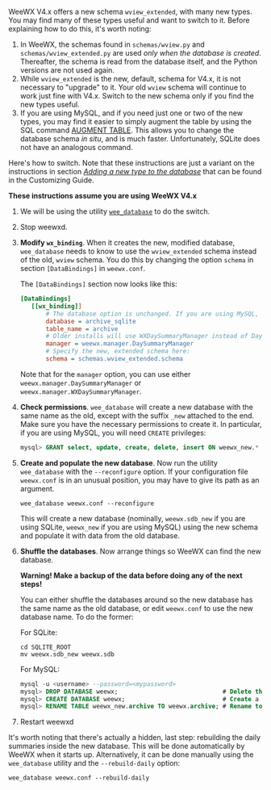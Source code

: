 WeeWX V4.x offers a new schema `wview_extended`, with many new types. You may find many of these types useful and want to switch to it. Before explaining how to do this, it's worth noting:

1. In WeeWX, the schemas found in `schemas/wview.py` and `schemas/wview_extended.py` are used _only when the database is created_. Thereafter, the schema is read from the database itself, and the Python versions are not used again.
2. While `wview_extended` is the new, default, schema for V4.x, it is not necessary to "upgrade" to it. Your old `wview` schema will continue to work just fine with V4.x. Switch to the new schema only if you find the new types useful.
3. If you are using MySQL, and if you need just one or two of the new types, you may find it easier to simply augment the table by using the SQL command [AUGMENT TABLE](https://www.mysqltutorial.org/mysql-add-column/). This allows you to change the database schema _in situ_, and is much faster. Unfortunately, SQLite does not have an analogous command.

Here's how to switch. Note that these instructions are just a variant on the instructions in section [_Adding a new type to the database_](http://www.weewx.com/docs/customizing.htm#add_archive_type) that can be found in the Customizing Guide.

**These instructions assume you are using WeeWX V4.x**

1. We will be using the utility [`wee_database`](http://www.weewx.com/docs/utilities.htm#wee_database_utility) to do the switch.
2. Stop weewxd.
3. **Modify `wx_binding`**. When it creates the new, modified database, `wee_database` needs to know to use the `wview_extended` schema instead of the old, `wview` schema. You do this by changing the option `schema` in section `[DataBindings]` in `weewx.conf`.

   The `[DataBindings]` section now looks like this:

   ```ini
   [DataBindings]
      [[wx_binding]]
          # The database option is unchanged. If you are using MySQL, it should be archive_mysql
          database = archive_sqlite
          table_name = archive
          # Older installs will use WXDaySummaryManager instead of DaySummaryManager. Doesn't matter.
          manager = weewx.manager.DaySummaryManager
          # Specify the new, extended schema here:
          schema = schemas.wview_extended.schema
   ```

   Note that for the `manager` option, you can use either `weewx.manager.DaySummaryManager` or `weewx.manager.WXDaySummaryManager`.

4. **Check permissions**. `wee_database` will create a new database with the same name as the old, except with the suffix `_new` attached to the end. Make sure you have the necessary permissions to create it. In particular, if you are using MySQL, you will need `CREATE` privileges:

   ```SQL
   mysql> GRANT select, update, create, delete, insert ON weewx_new.* TO weewx@localhost;
   ```
5. **Create and populate the new database**. Now run the utility `wee_database` with the `--reconfigure` option. If your configuration file `weewx.conf` is in an unusual position, you may have to give its path as an argument.

   ```shell
   wee_database weewx.conf --reconfigure
   ```

   This will create a new database (nominally, `weewx.sdb_new` if you are using SQLite, `weewx_new` if you are using MySQL) using the new schema and populate it with data from the old database.

6. **Shuffle the databases**. Now arrange things so WeeWX can find the new database.

   **Warning!
   Make a backup of the data before doing any of the next steps!**

   You can either shuffle the databases around so the new database has the same name as the old database, or edit `weewx.conf` to use the new database name. To do the former:

   For SQLite:

   ```shell
   cd SQLITE_ROOT
   mv weewx.sdb_new weewx.sdb
   ```

   For MySQL:

   ```sql
   mysql -u <username> --password=<mypassword>
   mysql> DROP DATABASE weewx;                             # Delete the old database
   mysql> CREATE DATABASE weewx;                           # Create a new one with the same name
   mysql> RENAME TABLE weewx_new.archive TO weewx.archive; # Rename to the nominal name
   ```
7. Restart weewxd

It's worth noting that there's actually a hidden, last step: rebuilding the daily summaries inside the new database. This will be done automatically by WeeWX when it starts up. Alternatively, it can be done manually using the `wee_database` utility and the `--rebuild-daily` option:

```shell
wee_database weewx.conf --rebuild-daily
```

